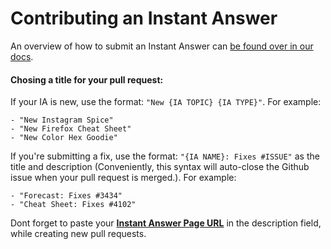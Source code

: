 # Contributing an Instant Answer

An overview of how to submit an Instant Answer can [be found over in our docs](http://docs.duckduckhack.com/submitting/submitting-overview.html).

#### Chosing a title for your pull request: 

If your IA is new, use the format: `"New {IA TOPIC} {IA TYPE}"`. For example:

	- "New Instagram Spice"
	- "New Firefox Cheat Sheet"
	- "New Color Hex Goodie"
	
If you're submitting a fix, use the format: `"{IA NAME}: Fixes #ISSUE"` as the title and description (Conveniently, this syntax will auto-close the Github issue when your pull request is merged.). For example:
	
	- "Forecast: Fixes #3434"
	- "Cheat Sheet: Fixes #4102"
	



Dont forget to paste your **[Instant Answer Page URL](https://duck.co/ia/new_ia)** in the description field, while creating new pull requests.
	

